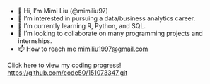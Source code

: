 - 👋 Hi, I’m Mimi Liu (@mimiliu97)
- 👀 I’m interested in pursuing a data/business analytics career.
- 🌱 I’m currently learning R, Python, and SQL.
- 💞️ I’m looking to collaborate on many programming projects and internships.
- 📫 How to reach me mimiliu1997@gmail.com 

<!---
mimiliu97/mimiliu97 is a ✨ special ✨ repository because its `README.md` (this file) appears on your GitHub profile.
You can click the Preview link to take a look at your changes.
--->

Click here to view my coding progress!
https://github.com/code50/151073347.git
